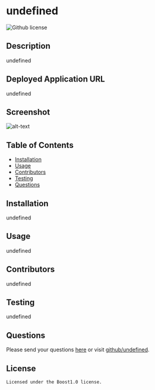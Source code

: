 # undefined 
![Github license](https://img.shields.io/badge/license-Boost1.0-brightgreen)
## Description
undefined
## Deployed Application URL
undefined
## Screenshot
![alt-text](undefined)
## Table of Contents
* [Installation](#installation)
* [Usage](#usage)
* [Contributors](#contributors)
* [Testing](#testing)
* [Questions](#questions)
## Installation
undefined
## Usage
undefined
## Contributors
undefined
## Testing
undefined
## Questions
Please send your questions [here](mailto:undefined?subject=[GitHub]%20README%20Generator) or visit [github/undefined](https://github.com/undefined).
## License
    Licensed under the Boost1.0 license.
    
